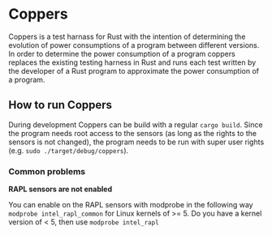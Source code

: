 # Coppers

Coppers is a test harnass for Rust with the intention of determining the evolution of power consumptions of a program between different versions. In order to determine the power consumption of a program coppers replaces the existing testing harness in Rust and runs each test written by the developer of a Rust program to approximate the power consumption of a program.

## How to run Coppers

During development Coppers can be build with a regular `cargo build`. Since the program needs root access to the sensors (as long as the rights to the sensors is not changed), the program needs to be run with super user rights (e.g. `sudo ./target/debug/coppers`).

### Common problems

**RAPL sensors are not enabled**

You can enable on the RAPL sensors with modprobe in the following way `modprobe intel_rapl_common` for Linux kernels of >= 5. Do you have a kernel version of < 5, then use `modprobe intel_rapl`
